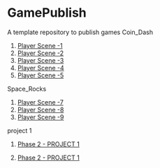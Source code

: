 # GamePublish
A template repository to publish games
Coin_Dash
1. [Player Scene -1](Player_scene/)
2. [Player Scene -2](player_scene_08_30/)
3. [Player Scene -3](Player_scene_08_30_01/)
4. [Player Scene -4](player_scene_08_30_me/)
5. [Player Scene -5](Player_Scene_Fin/)

Space_Rocks

1. [Player Scene -7](SpaceRocks_01/)
1. [Player Scene -8](SpaceRocks_09_11/)
1. [Player Scene -9](SpaceRocks_09_13/)


project 1 
1. [Phase 2 - PROJECT 1](phase1project1/)

2. [Phase 2 - PROJECT 1](Phase2Project1/)